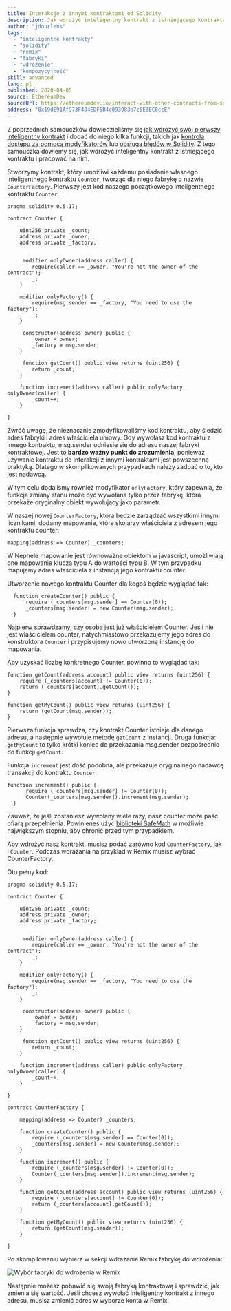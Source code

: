 ```yaml
---
title: Interakcje z innymi kontraktami od Solidity
description: Jak wdrożyć inteligentny kontrakt z istniejącego kontraktu i pracować na nim
author: "jdourlens"
tags:
  - "inteligentne kontrakty"
  - "solidity"
  - "remix"
  - "fabryki"
  - "wdrożenie"
  - "kompozycyjność"
skill: advanced
lang: pl
published: 2020-04-05
source: EthereumDev
sourceUrl: https://ethereumdev.io/interact-with-other-contracts-from-solidity/
address: "0x19dE91Af973F404EDF5B4c093983a7c6E3EC8ccE"
---
```


Z poprzednich samouczków dowiedzieliśmy się [jak wdrożyć swój pierwszy inteligentny kontrakt](/developers/tutorials/deploying-your-first-smart-contract/) i dodać do niego kilka funkcji, takich jak <a href="https://ethereumdev.io/organize-your-code-and-control-access-to-your-smart-contract-with-modifiers/">kontrola dostępu za pomocą modyfikatorów</a> lub [obsługa błędów w Solidity](https://ethereumdev.io/handle-errors-in-solidity-with-require-and-revert/). Z tego samouczka dowiemy się, jak wdrożyć inteligentny kontrakt z istniejącego kontraktu i pracować na nim.

Stworzymy kontrakt, który umożliwi każdemu posiadanie własnego inteligentnego kontraktu `Counter`, tworząc dla niego fabrykę o nazwie `CounterFactory`. Pierwszy jest kod naszego początkowego inteligentnego kontraktu `Counter`:

```solidity
pragma solidity 0.5.17;

contract Counter {

    uint256 private _count;
    address private _owner;
    address private _factory;


     modifier onlyOwner(address caller) {
        require(caller == _owner, "You're not the owner of the contract");
        _;
    }

    modifier onlyFactory() {
        require(msg.sender == _factory, "You need to use the factory");
        _;
    }

     constructor(address owner) public {
        _owner = owner;
        _factory = msg.sender;
    }

     function getCount() public view returns (uint256) {
        return _count;
    }

    function increment(address caller) public onlyFactory onlyOwner(caller) {
        _count++;
    }

}
```

Zwróć uwagę, że nieznacznie zmodyfikowaliśmy kod kontraktu, aby śledzić adres fabryki i adres właściciela umowy. Gdy wywołasz kod kontraktu z innego kontraktu, msg.sender odniesie się do adresu naszej fabryki kontraktowej. Jest to **bardzo ważny punkt do zrozumienia**, ponieważ używanie kontraktu do interakcji z innymi kontraktami jest powszechną praktyką. Dlatego w skomplikowanych przypadkach należy zadbać o to, kto jest nadawcą.

W tym celu dodaliśmy również modyfikator `onlyFactory`, który zapewnia, że ​​funkcja zmiany stanu może być wywołana tylko przez fabrykę, która przekaże oryginalny obiekt wywołujący jako parametr.

W naszej nowej `CounterFactory`, która będzie zarządzać wszystkimi innymi licznikami, dodamy mapowanie, które skojarzy właściciela z adresem jego kontraktu counter:

```solidity
mapping(address => Counter) _counters;
```

W Nephele mapowanie jest równoważne obiektom w javascript, umożliwiają one mapowanie klucza typu A do wartości typu B. W tym przypadku mapujemy adres właściciela z instancją jego kontraktu counter.

Utworzenie nowego kontraktu Counter dla kogoś będzie wyglądać tak:

```solidity
  function createCounter() public {
      require (_counters[msg.sender] == Counter(0));
      _counters[msg.sender] = new Counter(msg.sender);
  }
```

Najpierw sprawdzamy, czy osoba jest już właścicielem Counter. Jeśli nie jest właścicielem counter, natychmiastowo przekazujemy jego adres do konstruktora `Counter` i przypisujemy nowo utworzoną instancję do mapowania.

Aby uzyskać liczbę konkretnego Counter, powinno to wyglądać tak:

```solidity
function getCount(address account) public view returns (uint256) {
    require (_counters[account] != Counter(0));
    return (_counters[account].getCount());
}

function getMyCount() public view returns (uint256) {
    return (getCount(msg.sender));
}
```

Pierwsza funkcja sprawdza, czy kontrakt Counter istnieje dla danego adresu, a następnie wywołuje metodę `getCount` z instancji. Druga funkcja: `getMyCount` to tylko krótki koniec do przekazania msg.sender bezpośrednio do funkcji `getCount`.

Funkcja `increment` jest dość podobna, ale przekazuje oryginalnego nadawcę transakcji do kontraktu `Counter`:

```solidity
function increment() public {
      require (_counters[msg.sender] != Counter(0));
      Counter(_counters[msg.sender]).increment(msg.sender);
  }
```

Zauważ, że jeśli zostaniesz wywołany wiele razy, nasz counter może paść ofiarą przepełnienia. Powinieneś użyć [biblioteki SafeMath](https://ethereumdev.io/using-safe-math-library-to-prevent-from-overflows/) w możliwie największym stopniu, aby chronić przed tym przypadkiem.

Aby wdrożyć nasz kontrakt, musisz podać zarówno kod `CounterFactory`, jak i `Counter`. Podczas wdrażania na przykład w Remix musisz wybrać CounterFactory.

Oto pełny kod:

```solidity
pragma solidity 0.5.17;

contract Counter {

    uint256 private _count;
    address private _owner;
    address private _factory;


     modifier onlyOwner(address caller) {
        require(caller == _owner, "You're not the owner of the contract");
        _;
    }

    modifier onlyFactory() {
        require(msg.sender == _factory, "You need to use the factory");
        _;
    }

     constructor(address owner) public {
        _owner = owner;
        _factory = msg.sender;
    }

     function getCount() public view returns (uint256) {
        return _count;
    }

    function increment(address caller) public onlyFactory onlyOwner(caller) {
        _count++;
    }

}

contract CounterFactory {

    mapping(address => Counter) _counters;

    function createCounter() public {
        require (_counters[msg.sender] == Counter(0));
        _counters[msg.sender] = new Counter(msg.sender);
    }

    function increment() public {
        require (_counters[msg.sender] != Counter(0));
        Counter(_counters[msg.sender]).increment(msg.sender);
    }

    function getCount(address account) public view returns (uint256) {
        require (_counters[account] != Counter(0));
        return (_counters[account].getCount());
    }

    function getMyCount() public view returns (uint256) {
        return (getCount(msg.sender));
    }

}
```

Po skompilowaniu wybierz w sekcji wdrażanie Remix fabrykę do wdrożenia:

![Wybór fabryki do wdrożenia w Remix](./counterfactory-deploy.png)

Następnie możesz pobawić się swoją fabryką kontraktową i sprawdzić, jak zmienia się wartość. Jeśli chcesz wywołać inteligentny kontrakt z innego adresu, musisz zmienić adres w wyborze konta w Remix.
